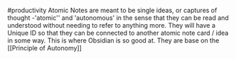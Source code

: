 #productivity
Atomic Notes are meant to be single ideas, or captures of thought -'atomic'' and 'autonomous' in the sense that they can be read and understood without needing to refer to anything more. They will have a Unique ID so that they can be connected to another atomic note card / idea in some way.
	This is where Obsidian is so good at. 
They are base on the [[Principle of Autonomy]]